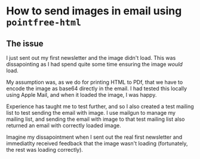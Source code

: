 # How to send images in email using `pointfree-html` 

## The issue
I just sent out my first newsletter and the image didn't load. This was dissapointing as I had spend quite some time ensuring the image _would_ load.

My assumption was, as we do for printing HTML to PDf, that we have to encode the image as base64 directly in the email. I had tested this locally using Apple Mail, and when it loaded the image, I was happy. 

Experience has taught me to test further, and so I also created a test mailing list to test sending the email with image. I use mailgun to manage my mailing list, and sending the email with image to that test mailing list also returned an email with correctly loaded image. 

Imagine my dissapointment when I sent out the real first newsletter and immediatlty received feedback that the image wasn't loading (fortunately, the rest was loading correctly). 
